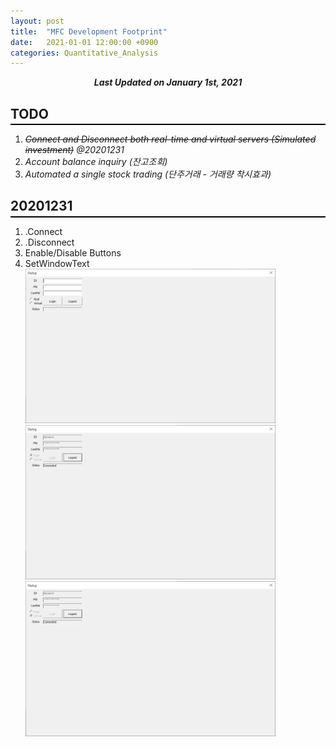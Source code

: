 ```yaml
---
layout: post
title:  "MFC Development Footprint"
date:   2021-01-01 12:00:00 +0900
categories: Quantitative_Analysis
---
```


<div style="text-align: center"><i><b>Last Updated on January 1st, 2021</b></i></div>

## TODO
<hr style="height: 2px; border:none; margin-top: -1em; margin-bottom:0.5em; padding: 0; background:black">

1. *~~Connect and Disconnect both real-time and virtual servers (Simulated investment)~~  @20201231*
2. *Account balance inquiry (잔고조회)*
3. *Automated a single stock trading (단주거래 - 거래량 착시효과)*

## 20201231
<hr style="height: 2px; border:none; margin-top: -1em; margin-bottom:0.5em; padding: 0; background:black">

1. .Connect
2. .Disconnect
3. Enable/Disable Buttons
4. SetWindowText   
    <img src="/img/MFC_idle.JPG" width = "400px"><img src="/img/MFC_real.JPG" width = "400px">   
    <img src="/img/MFC_virtual.JPG" width = "400px">   
